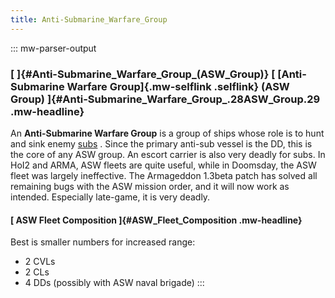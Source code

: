 ```yaml
---
title: Anti-Submarine_Warfare_Group
---
```

::: mw-parser-output
### [ ]{#Anti-Submarine_Warfare_Group_(ASW_Group)} [ [Anti-Submarine Warfare Group]{.mw-selflink .selflink} (ASW Group) ]{#Anti-Submarine_Warfare_Group_.28ASW_Group.29 .mw-headline}

An **Anti-Submarine Warfare Group** is a group of ships whose role is to
hunt and sink enemy [subs](/wiki/Submarine "Submarine") . Since the
primary anti-sub vessel is the DD, this is the core of any ASW group. An
escort carrier is also very deadly for subs. In HoI2 and ARMA, ASW
fleets are quite useful, while in Doomsday, the ASW fleet was largely
ineffective. The Armageddon 1.3beta patch has solved all remaining bugs
with the ASW mission order, and it will now work as intended. Especially
late-game, it is very deadly.

#### [ ASW Fleet Composition ]{#ASW_Fleet_Composition .mw-headline}

Best is smaller numbers for increased range:

-   2 CVLs
-   2 CLs
-   4 DDs (possibly with ASW naval brigade)
:::
